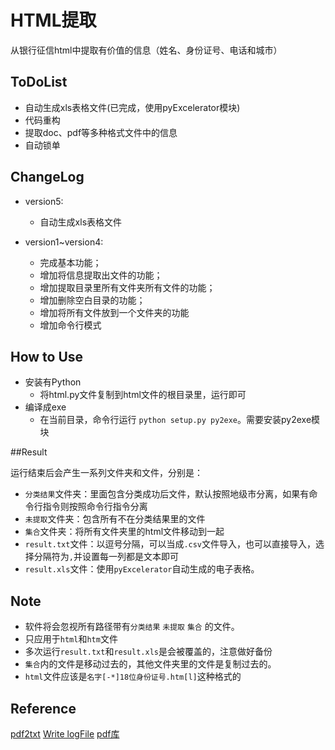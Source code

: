 # HTML提取
从银行征信html中提取有价值的信息（姓名、身份证号、电话和城市）

## ToDoList

* 自动生成xls表格文件(已完成，使用pyExcelerator模块)
* 代码重构
* 提取doc、pdf等多种格式文件中的信息
* 自动锁单


## ChangeLog

* version5:
  * 自动生成xls表格文件

* version1~version4:
  * 完成基本功能；
  * 增加将信息提取出文件的功能；
  * 增加提取目录里所有文件夹所有文件的功能；
  * 增加删除空白目录的功能；
  * 增加将所有文件放到一个文件夹的功能
  * 增加命令行模式
  
## How to Use

* 安装有Python
  * 将html.py文件复制到html文件的根目录里，运行即可
* 编译成exe
  * 在当前目录，命令行运行 `python setup.py py2exe`。需要安装py2exe模块
  
##Result

运行结束后会产生一系列文件夹和文件，分别是：
* `分类结果`文件夹：里面包含分类成功后文件，默认按照地级市分离，如果有命令行指令则按照命令行指令分离
* `未提取`文件夹：包含所有不在分类结果里的文件
* `集合`文件夹：将所有文件夹里的html文件移动到一起
* `result.txt`文件：以逗号分隔，可以当成`.csv`文件导入，也可以直接导入，选择分隔符为`,`并设置每一列都是文本即可
* `result.xls`文件：使用`pyExcelerator`自动生成的电子表格。

## Note

* 软件将会忽视所有路径带有`分类结果` `未提取` `集合` 的文件。
* 只应用于`html`和`htm`文件
* 多次运行`result.txt`和`result.xls`是会被覆盖的，注意做好备份
* `集合`内的文件是移动过去的，其他文件夹里的文件是复制过去的。
* `html`文件应该是`名字[-*]18位身份证号.htm[l]`这种格式的

## Reference
[pdf2txt](http://www.unixuser.org/~euske/python/pdfminer/index.html#pdf2txt)
[Write logFile](http://www.cnblogs.com/rrxc/p/4670331.html)
[pdf库](http://www.open-open.com/lib/list/17)
